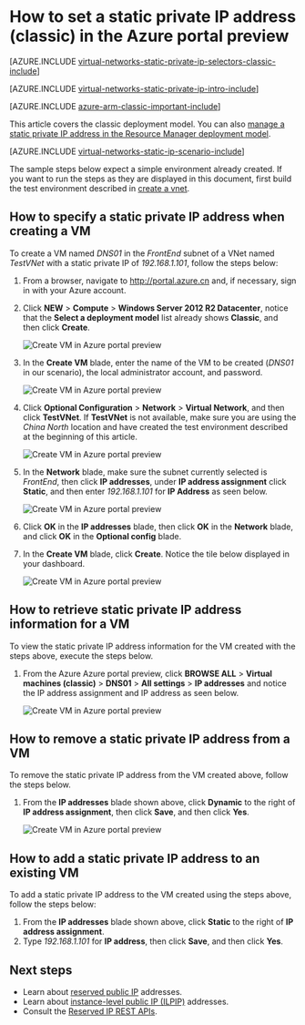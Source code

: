 <properties
    pageTitle="How to set a static private IP in classic mode using the Azure Portal Preview| Azure"
    description="Understanding static private IPs and how to manage them in classic mode using the Azure portal preview"
    services="virtual-network"
    documentationcenter="na"
    author="jimdial"
    manager="carmonm"
    editor="tysonn"
    tags="azure-service-management" />
<tags
    ms.assetid="b8ef8367-58b2-42df-9f26-3269980950b8"
    ms.service="virtual-network"
    ms.devlang="na"
    ms.topic="article"
    ms.tgt_pltfrm="na"
    ms.workload="infrastructure-services"
    ms.date="02/04/2016"
    wacn.date=""
    ms.author="jdial" />

# How to set a static private IP address (classic) in the Azure portal preview
[AZURE.INCLUDE [virtual-networks-static-private-ip-selectors-classic-include](../../includes/virtual-networks-static-private-ip-selectors-classic-include.md)]

[AZURE.INCLUDE [virtual-networks-static-private-ip-intro-include](../../includes/virtual-networks-static-private-ip-intro-include.md)]

[AZURE.INCLUDE [azure-arm-classic-important-include](../../includes/azure-arm-classic-important-include.md)]

This article covers the classic deployment model. You can also [manage a static private IP address in the Resource Manager deployment model](/documentation/articles/virtual-networks-static-private-ip-arm-pportal/).

[AZURE.INCLUDE [virtual-networks-static-ip-scenario-include](../../includes/virtual-networks-static-ip-scenario-include.md)]

The sample steps below expect a simple environment already created. If you want to run the steps as they are displayed in this document, first build the test environment described in [create a vnet](/documentation/articles/virtual-networks-create-vnet-classic-pportal/).

## How to specify a static private IP address when creating a VM
To create a VM named *DNS01* in the *FrontEnd* subnet of a VNet named *TestVNet* with a static private IP of *192.168.1.101*, follow the steps below:

1. From a browser, navigate to http://portal.azure.cn and, if necessary, sign in with your Azure account.
2. Click **NEW** > **Compute** > **Windows Server 2012 R2 Datacenter**, notice that the **Select a deployment model** list already shows **Classic**, and then click **Create**.
   
    ![Create VM in Azure portal preview](./media/virtual-networks-static-ip-classic-pportal/figure01.png)
3. In the **Create VM** blade, enter the name of the VM to be created (*DNS01* in our scenario), the local administrator account, and password.
   
    ![Create VM in Azure portal preview](./media/virtual-networks-static-ip-classic-pportal/figure02.png)
4. Click **Optional Configuration** > **Network** > **Virtual Network**, and then click **TestVNet**. If **TestVNet** is not available, make sure you are using the *China North* location and have created the test environment described at the beginning of this article.
   
    ![Create VM in Azure portal preview](./media/virtual-networks-static-ip-classic-pportal/figure03.png)
5. In the **Network** blade, make sure the subnet currently selected is *FrontEnd*, then click **IP addresses**, under **IP address assignment** click **Static**, and then enter *192.168.1.101* for **IP Address** as seen below.
   
    ![Create VM in Azure portal preview](./media/virtual-networks-static-ip-classic-pportal/figure04.png)    
6. Click **OK** in the **IP addresses** blade, then click **OK** in the **Network** blade, and click **OK** in the **Optional config** blade.
7. In the **Create VM** blade, click **Create**. Notice the tile below displayed in your dashboard.
   
    ![Create VM in Azure portal preview](./media/virtual-networks-static-ip-classic-pportal/figure05.png)

## How to retrieve static private IP address information for a VM
To view the static private IP address information for the VM created with the steps above, execute the steps below.

1. From the Azure Azure portal preview, click **BROWSE ALL** > **Virtual machines (classic)** > **DNS01** > **All settings** > **IP addresses** and notice the IP address assignment and IP address as seen below.
   
    ![Create VM in Azure portal preview](./media/virtual-networks-static-ip-classic-pportal/figure06.png)

## How to remove a static private IP address from a VM
To remove the static private IP address from the VM created above, follow the steps below.

1. From the **IP addresses** blade shown above, click **Dynamic** to the right of **IP address assignment**, then click **Save**, and then click **Yes**.
   
    ![Create VM in Azure portal preview](./media/virtual-networks-static-ip-classic-pportal/figure07.png)

## How to add a static private IP address to an existing VM
To add a static private IP address to the VM created using the steps above, follow the steps below:

1. From the **IP addresses** blade shown above, click **Static** to the right of **IP address assignment**.
2. Type *192.168.1.101* for **IP address**, then click **Save**, and then click **Yes**.

## Next steps
* Learn about [reserved public IP](/documentation/articles/virtual-networks-reserved-public-ip/) addresses.
* Learn about [instance-level public IP (ILPIP)](/documentation/articles/virtual-networks-instance-level-public-ip/) addresses.
* Consult the [Reserved IP REST APIs](https://msdn.microsoft.com/zh-cn/library/azure/dn722420.aspx).

